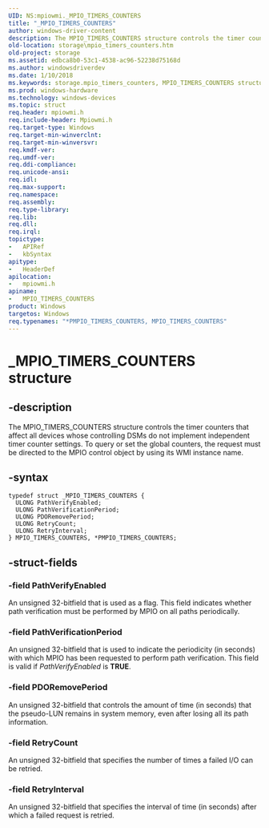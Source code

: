 ```yaml
---
UID: NS:mpiowmi._MPIO_TIMERS_COUNTERS
title: "_MPIO_TIMERS_COUNTERS"
author: windows-driver-content
description: The MPIO_TIMERS_COUNTERS structure controls the timer counters that affect all devices whose controlling DSMs do not implement independent timer counter settings.
old-location: storage\mpio_timers_counters.htm
old-project: storage
ms.assetid: edbca8b0-53c1-4538-ac96-52238d75168d
ms.author: windowsdriverdev
ms.date: 1/10/2018
ms.keywords: storage.mpio_timers_counters, MPIO_TIMERS_COUNTERS structure [Storage Devices], mpiowmi/MPIO_TIMERS_COUNTERS, mpiowmi/PMPIO_TIMERS_COUNTERS, *PMPIO_TIMERS_COUNTERS, PMPIO_TIMERS_COUNTERS structure pointer [Storage Devices], MPIO_TIMERS_COUNTERS, PMPIO_TIMERS_COUNTERS, _MPIO_TIMERS_COUNTERS, structs-scsibus_4e4255c8-94e3-4eb0-bf6b-e5c8cddba010.xml
ms.prod: windows-hardware
ms.technology: windows-devices
ms.topic: struct
req.header: mpiowmi.h
req.include-header: Mpiowmi.h
req.target-type: Windows
req.target-min-winverclnt: 
req.target-min-winversvr: 
req.kmdf-ver: 
req.umdf-ver: 
req.ddi-compliance: 
req.unicode-ansi: 
req.idl: 
req.max-support: 
req.namespace: 
req.assembly: 
req.type-library: 
req.lib: 
req.dll: 
req.irql: 
topictype:
-	APIRef
-	kbSyntax
apitype:
-	HeaderDef
apilocation:
-	mpiowmi.h
apiname:
-	MPIO_TIMERS_COUNTERS
product: Windows
targetos: Windows
req.typenames: "*PMPIO_TIMERS_COUNTERS, MPIO_TIMERS_COUNTERS"
---
```


# _MPIO_TIMERS_COUNTERS structure


## -description


The MPIO_TIMERS_COUNTERS structure controls the timer counters that affect all devices whose controlling DSMs do not implement independent timer counter settings. To query or set the global counters, the request must be directed to the MPIO control object by using its WMI instance name.


## -syntax


````
typedef struct _MPIO_TIMERS_COUNTERS {
  ULONG PathVerifyEnabled;
  ULONG PathVerificationPeriod;
  ULONG PDORemovePeriod;
  ULONG RetryCount;
  ULONG RetryInterval;
} MPIO_TIMERS_COUNTERS, *PMPIO_TIMERS_COUNTERS;
````


## -struct-fields




### -field PathVerifyEnabled

An unsigned 32-bitfield that is used as a flag. This field indicates whether path verification must be performed by MPIO on all paths periodically.


### -field PathVerificationPeriod

An unsigned 32-bitfield that is used to indicate the periodicity (in seconds) with which MPIO has been requested to perform path verification. This field is valid if <i>PathVerifyEnabled</i> is <b>TRUE</b>.


### -field PDORemovePeriod

An unsigned 32-bitfield that controls the amount of time (in seconds) that the pseudo-LUN remains in system memory, even after losing all its path information.


### -field RetryCount

An unsigned 32-bitfield that specifies the number of times a failed I/O can be retried.


### -field RetryInterval

An unsigned 32-bitfield that specifies the interval of time (in seconds) after which a failed request is retried.


